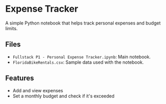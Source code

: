 # Expense Tracker

A simple Python notebook that helps track personal expenses and budget limits.

## Files

- `Fullstack P1 - Personal Expense Tracker.ipynb`: Main notebook.
- `FloridaBikeRentals.csv`: Sample data used with the notebook.

## Features

- Add and view expenses
- Set a monthly budget and check if it's exceeded
